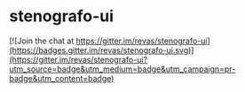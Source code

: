 # stenografo-ui

[![Join the chat at https://gitter.im/revas/stenografo-ui](https://badges.gitter.im/revas/stenografo-ui.svg)](https://gitter.im/revas/stenografo-ui?utm_source=badge&utm_medium=badge&utm_campaign=pr-badge&utm_content=badge)